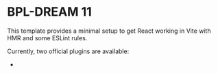 # BPL-DREAM 11

This template provides a minimal setup to get React working in Vite with HMR and some ESLint rules.

Currently, two official plugins are available:

- 
